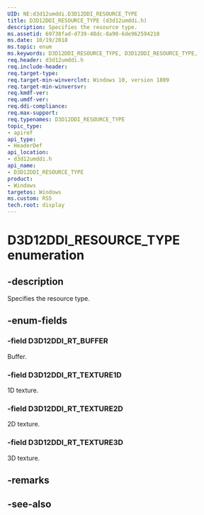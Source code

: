 ```yaml
---
UID: NE:d3d12umddi.D3D12DDI_RESOURCE_TYPE
title: D3D12DDI_RESOURCE_TYPE (d3d12umddi.h)
description: Specifies the resource type.
ms.assetid: 69738fad-d739-48dc-8a90-6de962594210
ms.date: 10/19/2018
ms.topic: enum
ms.keywords: D3D12DDI_RESOURCE_TYPE, D3D12DDI_RESOURCE_TYPE, 
req.header: d3d12umddi.h
req.include-header:
req.target-type:
req.target-min-winverclnt: Windows 10, version 1809
req.target-min-winversvr:
req.kmdf-ver:
req.umdf-ver:
req.ddi-compliance:
req.max-support:
req.typenames: D3D12DDI_RESOURCE_TYPE
topic_type: 
- apiref
api_type: 
- HeaderDef
api_location: 
- d3d12umddi.h
api_name: 
- D3D12DDI_RESOURCE_TYPE
product:
- Windows
targetos: Windows
ms.custom: RS5
tech.root: display
---
```


# D3D12DDI_RESOURCE_TYPE enumeration

## -description

Specifies the resource type.

## -enum-fields

### -field D3D12DDI_RT_BUFFER

Buffer.

### -field D3D12DDI_RT_TEXTURE1D

1D texture.

### -field D3D12DDI_RT_TEXTURE2D

2D texture.

### -field D3D12DDI_RT_TEXTURE3D

3D texture.

## -remarks

## -see-also
